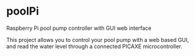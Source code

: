 # poolPi
Raspberry Pi pool pump controller with GUI web interface

This project allows you to control your pool pump with a web based GUI, and read the water level through a connected PICAXE microcontroller.
